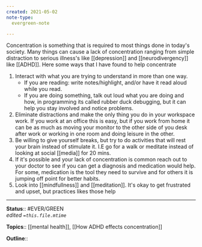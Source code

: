 ```yaml
---
created: 2021-05-02
note-type: 
  evergreen-note

---
```


Concentration is something that is required to most things done in today's society. Many things can cause a lack of concentration ranging from simple distraction to serious illness's like [[depression]] and [[neurodivergency]] like [[ADHD]]. Here some ways that I have found to help concentrate

1. Interact with what you are trying to understand in more than one way. 
	- If you are reading: write notes/highlight, and/or have it read aloud while you read. 
	- If you are doing something, talk out loud what you are doing and how, in programming its called rubber duck debugging, but it can help you stay involved and notice problems. 
2. Eliminate distractions and make the only thing you do in your workspace work. If you work at an office this is easy, but if you work from home it can be as much as moving your monitor to the other side of you desk after work or working in one room and doing leisure in the other.
3. Be willing to give yourself breaks, but try to do activities that will rest your brain instead of stimulate it. I.E go for a walk  or meditate instead of looking at social [[media]] for 20 mins.
4. If it's possible and your lack of concentration is common reach out to your doctor to see if you can get a diagnosis and medication would help. For some, medication is the tool they need to survive and for others it is jumping off point for better habits.
5. Look into [[mindfullness]] and [[meditation]]. It's okay to get frustrated and upset, but practices likes those help 


---

**Status**:: #EVER/GREEN     
*edited `=this.file.mtime`*

**Topics**:: [[mental health]], [[How ADHD effects concentration]]
	
**Outline**::

